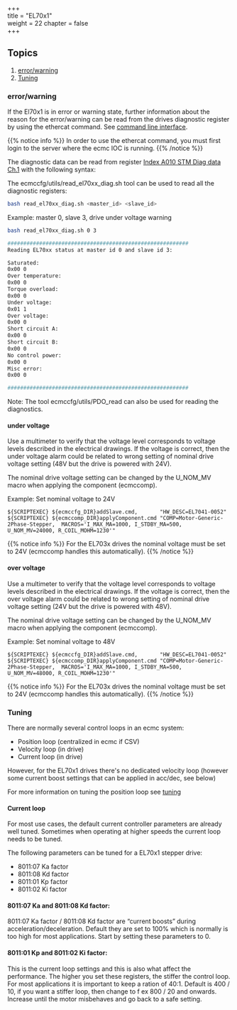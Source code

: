 +++  
title = "EL70x1"   
weight = 22
chapter = false  
+++

## Topics
1. [error/warning](#error/warning)
2. [Tuning](#tuning)

### error/warning
If the El70x1 is in error or warning state, further information about the reason for the error/warning can be read from the drives diagnostic register by using the ethercat command. See [command line interface](ethercatcli).

{{% notice info %}}
In order to use the ethercat command, you must first login to the server where the ecmc IOC is running.
{{% /notice %}}

The diagnostic data can be read from register [Index A010 STM Diag data Ch.1](https://infosys.beckhoff.com/english.php?content=../content/1033/el70x1/2286662027.html&id=126846504617985959) with the following syntax:

The ecmccfg/utils/read_el70xx_diag.sh tool can be used to read all the diagnostic registers:
```bash
bash read_el70xx_diag.sh <master_id> <slave_id>
```

Example: master 0, slave 3, drive under voltage warning
```bash
bash read_el70xx_diag.sh 0 3

#########################################################
Reading EL70xx status at master id 0 and slave id 3:

Saturated:
0x00 0
Over temperature:
0x00 0
Torque overload:
0x00 0
Under voltage:
0x01 1
Over voltage:
0x00 0
Short circuit A:
0x00 0
Short circuit B:
0x00 0
No control power:
0x00 0
Misc error:
0x00 0

#########################################################

```
Note: The tool ecmccfg/utils/PDO_read can also be used for reading the diagnostics.

#### under voltage

Use a multimeter to verify that the voltage level corresponds to voltage levels described in the electrical drawings. If the voltage is correct, then the under voltage alarm could be related to wrong setting of nominal drive voltage setting (48V but the drive is powered with 24V).

The nominal drive voltage setting can be changed by the U_NOM_MV macro when applying the component (ecmccomp).

Example: Set nominal voltage to 24V
```
${SCRIPTEXEC} ${ecmccfg_DIR}addSlave.cmd,       "HW_DESC=EL7041-0052"
${SCRIPTEXEC} ${ecmccomp_DIR}applyComponent.cmd "COMP=Motor-Generic-2Phase-Stepper,  MACROS='I_MAX_MA=1000, I_STDBY_MA=500, U_NOM_MV=24000, R_COIL_MOHM=1230'"
```

{{% notice info %}}
For the EL703x drives the nominal voltage must be set to 24V (ecmccomp handles this automatically).
{{% /notice %}}

#### over voltage

Use a multimeter to verify that the voltage level corresponds to voltage levels described in the electrical drawings. If the voltage is correct, then the over voltage alarm could be related to wrong setting of nominal drive voltage setting (24V but the drive is powered with 48V).

The nominal drive voltage setting can be changed by the U_NOM_MV macro when applying the component (ecmccomp).

Example: Set nominal voltage to 48V
```
${SCRIPTEXEC} ${ecmccfg_DIR}addSlave.cmd,       "HW_DESC=EL7041-0052"
${SCRIPTEXEC} ${ecmccomp_DIR}applyComponent.cmd "COMP=Motor-Generic-2Phase-Stepper,  MACROS='I_MAX_MA=1000, I_STDBY_MA=500, U_NOM_MV=48000, R_COIL_MOHM=1230'"
```

{{% notice info %}}
For the EL703x drives the nominal voltage must be set to 24V (ecmccomp handles this automatically).
{{% /notice %}}

### Tuning

There are normally several control loops in an ecmc system:
* Position loop (centralized in ecmc if CSV)
* Velocity loop (in drive)
* Current loop (in drive)

However, for the EL70x1 drives there's no dedicated velocity loop (however some current boost settings that can be applied in acc/dec, see below)

For more information on tuning the position loop see [tuning](../../tuning)

#### Current loop
For most use cases, the default current controller parameters are already well tuned. Sometimes when operating at higher speeds the current loop needs to be tuned. 

The following parameters can be tuned for a EL70x1 stepper drive:
* 8011:07 Ka factor 
* 8011:08 Kd factor
* 8011:01 Kp factor
* 8011:02 Ki factor

#### 8011:07 Ka and 8011:08 Kd factor:

8011:07 Ka factor / 8011:08 Kd factor are “current boosts” during acceleration/deceleration.
Default they are set to 100% which is normally is too high for most applications. Start by setting these parameters to 0.

#### 8011:01 Kp  and 8011:02 Ki factor:
This is the current loop settings and this is also what affect the performance. The higher you set these registers, the stiffer the control loop.
For most applications it is important to keep a ration of 40:1.
Default is 400 / 10, if you want a stiffer loop, then change to f ex 800 / 20 and onwards.
Increase until the motor misbehaves and go back to a safe setting.
